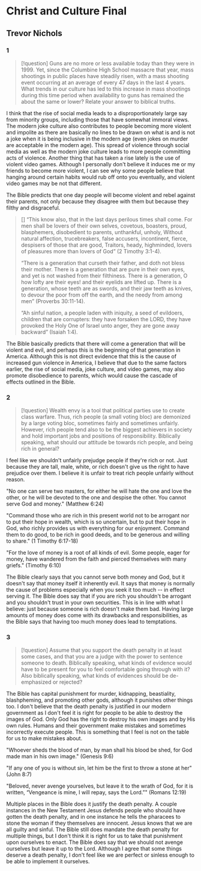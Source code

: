 # Christ and Culture Final
## Trevor Nichols
### 1

> [!question] 
> Guns are no more or less available today than they were in 1999. Yet, since the Columbine High School massacre that year, mass shootings in public places have steadily risen, with a mass shooting event occurring at an average of every 47 days in the last 4 years. What trends in our culture has led to this increase in mass shootings during this time period when availability to guns has remained the about the same or lower? Relate your answer to biblical truths.

I think that the rise of social media leads to a disproportionately large say from minority groups, including those that have somewhat immoral views. The modern joke culture also contributes to people becoming more violent and impolite as there are basically no lines to be drawn on what is and is not a joke when it is being inclusive in the modern age (even jokes on murder are acceptable in the modern age). This spread of violence through social media as well as the modern joke culture leads to more people committing acts of violence. Another thing that has taken a rise lately is the use of violent video games. Although I personally don't believe it induces me or my friends to become more violent, I can see why some people believe that hanging around certain habits would rub off onto you eventually, and violent video games may be not that different.

The Bible predicts that one day people will become violent and rebel against their parents, not only because they disagree with them but because they filthy and disgraceful.

> []
> “This know also, that in the last days perilous times shall come. For men shall be lovers of their own selves, covetous, boasters, proud, blasphemers, disobedient to parents, unthankful, unholy, Without natural affection, trucebreakers, false accusers, incontinent, fierce, despisers of those that are good, Traitors, heady, highminded, lovers of pleasures more than lovers of God” (2 Timothy 3:1-4).
> 
> “There is a generation that curseth their father, and doth not bless their mother. There is a generation that are pure in their own eyes, and yet is not washed from their filthiness. There is a generation, O how lofty are their eyes! and their eyelids are lifted up. There is a generation, whose teeth are as swords, and their jaw teeth as knives, to devour the poor from off the earth, and the needy from among men” (Proverbs 30:11-14).
> 
> “Ah sinful nation, a people laden with iniquity, a seed of evildoers, children that are corrupters: they have forsaken the LORD, they have provoked the Holy One of Israel unto anger, they are gone away backward” (Isaiah 1:4).

The Bible basically predicts that there will come a generation that will be violent and evil, and perhaps this is the beginning of that generation in America. Although this is not direct evidence that this is the cause of increased gun violence in America, I believe that due to the same factors earlier, the rise of social media, joke culture, and video games, may also promote disobedience to parents, which would cause the cascade of effects outlined in the Bible.

### 2
> [!question] 
> Wealth envy is a tool that political parties use to create class warfare. Thus, rich people (a small voting bloc) are demonized by a large voting bloc, sometimes fairly and sometimes unfairly. However, rich people tend also to be the biggest achievers in society and hold important jobs and positions of responsibility. Biblically speaking, what should our attitude be towards rich people, and being rich in general?

I feel like we shouldn't unfairly prejudge people if they're rich or not. Just because they are tall, male, white, or rich doesn't give us the right to have prejudice over them. I believe it is unfair to treat rich people unfairly without reason. 

"No one can serve two masters, for either he will hate the one and love the other, or he will be devoted to the one and despise the other. You cannot serve God and money." (Matthew 6:24)

"Command those who are rich in this present world not to be arrogant nor to put their hope in wealth, which is so uncertain, but to put their hope in God, who richly provides us with everything for our enjoyment. Command them to do good, to be rich in good deeds, and to be generous and willing to share." (1 Timothy 6:17-18)

"For the love of money is a root of all kinds of evil. Some people, eager for money, have wandered from the faith and pierced themselves with many griefs." (Timothy 6:10)

The Bible clearly says that you cannot serve both money and God, but it doesn't say that money itself it inherently evil. It says that money is normally the cause of problems especially when you seek it too much -- in effect serving it. The Bible does say that if you are rich you shouldn't be arrogant and you shouldn't trust in your own securities. This is in line with what I believe: just because someone is rich doesn't make them bad. Having large amounts of money does come with its drawbacks and responsibilities, as the Bible says that having too much money does lead to temptations.

### 3
> [!question] 
> Assume that you support the death penalty in at least some cases, and that you are a judge with the power to sentence someone to death. Biblically speaking, what kinds of evidence would have to be present for you to feel comfortable going through with it? Also biblically speaking, what kinds of evidences should be de-emphasized or rejected?

The Bible has capital punishment for murder, kidnapping, beastiality, blashpheming, and promoting other gods, although it punishes other things too. I don't believe that the death penalty is justified in our modern government as I don't feel it is right for people to be able to destroy the images of God. Only God has the right to destroy his own images and by His own rules. Humans and their government make mistakes and sometimes incorrectly execute people. This is something that I feel is not on the table for us to make mistakes about. 

"Whoever sheds the blood of man, by man shall his blood be shed, for God made man in his own image." (Genesis 9:6)

"If any one of you is without sin, let him be the first to throw a stone at her" (John 8:7)

"Beloved, never avenge yourselves, but leave it to the wrath of God, for it is written, “Vengeance is mine, I will repay, says the Lord.”" (Romans 12:19)

Multiple places in the Bible does it justify the death penalty. A couple instances in the New Testament Jesus defends people who should have gotten the death penalty, and in one instance he tells the pharacees to stone the woman if they themselves are innocent. Jesus knows that we are all guilty and sinful. The Bible still does mandate the death penalty for multiple things, but I don't think it is right for us to take that punishment upon ourselves to enact. The Bible does say that we should not avenge ourselves but leave it up to the Lord. Although I agree that some things deserve a death penalty, I don't feel like we are perfect or sinless enough to be able to implement it ourselves.
